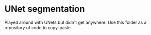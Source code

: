 # UNet segmentation

Played around with UNets but didn't get anywhere. Use this folder as a repository of code to copy-paste.
